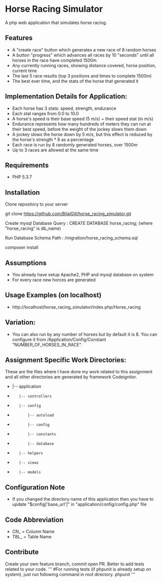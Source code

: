 # Horse Racing Simulator
A php web application that simulates horse racing. 

## Features

- A "create race" button which generates a new race of 8 random horses
- A button "progress" which advances all races by 10 "seconds" until all horses in the
race have completed 1500m
- Any currently running races, showing distance covered, horse position, current time
- The last 5 race results (top 3 positions and times to complete 1500m)
- The best ever time, and the stats of the horse that generated it

## Implementation Details for Application:

- Each horse has 3 stats: speed, strength, endurance
- Each stat ranges from 0.0 to 10.0
- A horse's speed is their base speed (5 m/s) + their speed stat (in m/s)
- Endurance represents how many hundreds of meters they can run at their best
speed, before the weight of the jockey slows them down
- A jockey slows the horse down by 5 m/s, but this effect is reduced by the horse's
strength * 8 as a percentage
- Each race is run by 8 randomly generated horses, over 1500m
- Up to 3 races are allowed at the same time

## Requirements

- PHP 5.3.7

## Installation

Clone repository to your server

git clone https://github.com/BilalGill/horse_racing_simulator.git

Create mysql Database
Query : CREATE DATABASE horse_racing; (where "horse_racing" is db_name)

Run Database Schema
Path : /migration/horse_racing_schema.sql


composer install



## Assumptions

- You already have setup Apache2, PHP and mysql database on system
- For every race new horces are generated 


## Usage Examples (on localhost)

- http://localhost/horse_racing_simulator/index.php/Horse_racing

## Variation:

- You can also run by any number of horses but by default it is 8. You can configure it from /Application/Config/Constant "NUMBER_OF_HORSES_IN_RACE".


## Assignment Specific Work Directories:
  These are the files where I have done my work related to this assignment and all other directories are generated by framework Codeignitor.
- |-- application
-        |-- controllers
-        |-- config
-            |-- autoload
-            |-- config
-            |-- constants
-            |-- database
-        |-- helpers
-        |-- views
-        |-- models


## Configuration Note
- If you changed the directory name of this application then you have to update "$config['base_url']" in "application/config/config.php" file

## Code Abbreviation
- CN_ = Column Name
- TBL_ = Table Name


## Contribute

Create your own feature branch, commit open PR. Better to add tests related to your code.
'''
#For running tests (if phpunit is already setup on system), just run following command in root directory.
phpunit
'''


